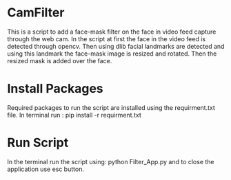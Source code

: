 # CamFilter
This is a script to add a face-mask filter on the face in video feed capture through the web cam.
In the script at first the face in the video feed is detected through opencv. Then using dlib facial landmarks are detected and using this landmark the face-mask image is 
resized and rotated. Then the resized mask is added over the face.
# Install Packages
Required packages to run the script are installed using the requirment.txt file.
In terminal run : pip install -r requirment.txt
# Run Script
In the terminal run the script using:
python Filter_App.py
and to close the application use esc button.
